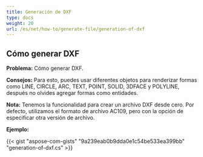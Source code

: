 ```yaml
---
title: Generación de DXF
type: docs
weight: 20
url: /es/net/how-to/generate-file/generation-of-dxf
---
```


## **Cómo generar DXF**

**Problema:** Cómo generar DXF.

**Consejos:** Para esto, puedes usar diferentes objetos para renderizar formas como LINE, CIRCLE, ARC, TEXT, POINT, SOLID, 3DFACE y POLYLINE, después no olvides agregar formas como entidades.

**Nota:** Tenemos la funcionalidad para crear un archivo DXF desde cero. 
Por defecto, utilizamos el formato de archivo AC109, pero con la opción de especificar otra versión de archivo.

**Ejemplo:**

{{< gist "aspose-com-gists" "9a239eab0b9dda0e1c54be533ea399bb" "generation-of-dxf.cs" >}}
